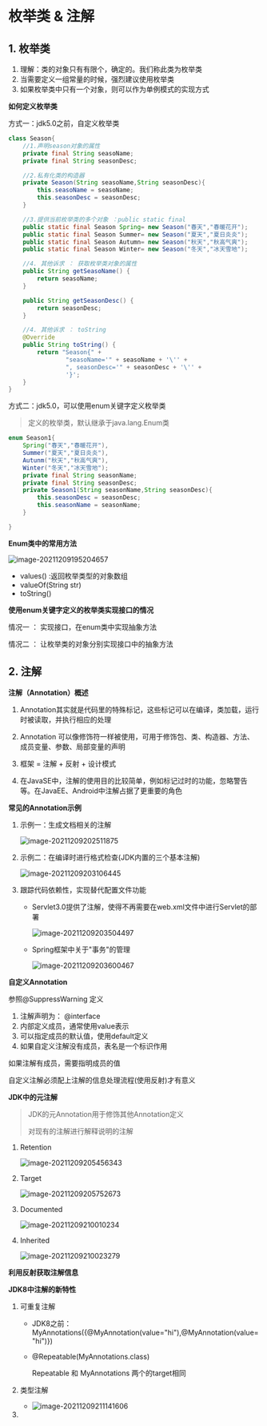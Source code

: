 # 枚举类 & 注解



## 1. 枚举类

1. 理解：类的对象只有有限个，确定的。我们称此类为枚举类
2. 当需要定义一组常量的时候，强烈建议使用枚举类
3. 如果枚举类中只有一个对象，则可以作为单例模式的实现方式



**如何定义枚举类**

方式一：jdk5.0之前，自定义枚举类

```java
class Season{
    //1.声明season对象的属性
    private final String seasoName;
    private final String seasonDesc;

    //2.私有化类的构造器
    private Season(String seasoName,String seasonDesc){
        this.seasoName = seasoName;
        this.seasonDesc = seasonDesc;
    }

    //3.提供当前枚举类的多个对象 ：public static final
    public static final Season Spring= new Season("春天","春暖花开");
    public static final Season Summer= new Season("夏天","夏日炎炎");
    public static final Season Autumn= new Season("秋天","秋高气爽");
    public static final Season Winter= new Season("冬天","冰天雪地");

    //4. 其他诉求 ： 获取枚举类对象的属性
    public String getSeasoName() {
        return seasoName;
    }

    public String getSeasonDesc() {
        return seasonDesc;
    }

    //4. 其他诉求 ： toString
    @Override
    public String toString() {
        return "Season{" +
                "seasoName='" + seasoName + '\'' +
                ", seasonDesc='" + seasonDesc + '\'' +
                '}';
    }
}
```



方式二：jdk5.0，可以使用enum关键字定义枚举类

> 定义的枚举类，默认继承于java.lang.Enum类

```java
enum Season1{
    Spring("春天","春暖花开"),
    Summer("夏天","夏日炎炎"),
    Autunm("秋天","秋高气爽"),
    Winter("冬天","冰天雪地");
    private final String seasonName;
    private final String seasonDesc;
    private Season1(String seasonName,String seasonDesc){
        this.seasonDesc = seasonDesc;
        this.seasonName = seasonName;
    }

}
```



**Enum类中的常用方法**

![image-20211209195204657](images/image-20211209195204657.png)

- values() :返回枚举类型的对象数组
- valueOf(String str)
- toString()



**使用enum关键字定义的枚举类实现接口的情况**

情况一 ： 实现接口，在enum类中实现抽象方法

情况二 ： 让枚举类的对象分别实现接口中的抽象方法



## 2. 注解



**注解（Annotation）概述**

1. Annotation其实就是代码里的特殊标记，这些标记可以在编译，类加载，运行时被读取，并执行相应的处理

2. Annotation 可以像修饰符一样被使用，可用于修饰包、类、构造器、方法、成员变量、参数、局部变量的声明

3. 框架 = 注解 + 反射 + 设计模式

4. 在JavaSE中，注解的使用目的比较简单，例如标记过时的功能，忽略警告等。在JavaEE、Android中注解占据了更重要的角色

   



**常见的Annotation示例**

1. 示例一：生成文档相关的注解

   ![image-20211209202511875](images/image-20211209202511875.png)

   

2. 示例二：在编译时进行格式检查(JDK内置的三个基本注解)

   ![image-20211209203106445](images/image-20211209203106445.png)



3. 跟踪代码依赖性，实现替代配置文件功能

   - Servlet3.0提供了注解，使得不再需要在web.xml文件中进行Servlet的部署

     ![image-20211209203504497](images/image-20211209203504497.png)

   - Spring框架中关于"事务"的管理

     ![image-20211209203600467](images/image-20211209203600467.png)





**自定义Annotation**

   参照@SuppressWarning 定义

1. 注解声明为： @interface
2. 内部定义成员，通常使用value表示
3. 可以指定成员的默认值，使用default定义
4. 如果自定义注解没有成员，表名是一个标识作用

如果注解有成员，需要指明成员的值

自定义注解必须配上注解的信息处理流程(使用反射)才有意义





**JDK中的元注解**

> JDK的元Annotation用于修饰其他Annotation定义
>
> 对现有的注解进行解释说明的注解

1. Retention

   ![image-20211209205456343](images/image-20211209205456343.png)

2. Target

   ![image-20211209205752673](images/image-20211209205752673.png)

3. Documented

   ![image-20211209210010234](images/image-20211209210010234.png)

4. Inherited

   ![image-20211209210023279](images/image-20211209210023279.png)





**利用反射获取注解信息**





**JDK8中注解的新特性**

1. 可重复注解

   - JDK8之前：MyAnnotations({@MyAnnotation(value="hi"),@MyAnnotation(value="hi")})

   - @Repeatable(MyAnnotations.class)

     Repeatable 和 MyAnnotations 两个的target相同

2. 类型注解

   - ![image-20211209211141606](images/image-20211209211141606.png)

3. 